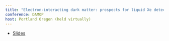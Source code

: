 ```yaml
---
title: "Electron-interacting dark matter: prospects for liquid Xe detectors and NaI detectors"
conference: DAMOP
host: Portland Oregon (held virtually)
---
```

 * [Slides](https://meetings.aps.org/Meeting/DAMOP20/Session/E01.155)
